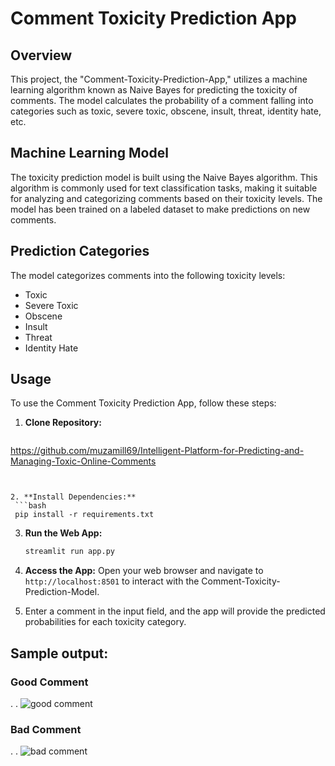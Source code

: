 
# Comment Toxicity Prediction App

## Overview

This project, the "Comment-Toxicity-Prediction-App," utilizes a machine learning algorithm known as Naive Bayes for predicting the toxicity of comments. The model calculates the probability of a comment falling into categories such as toxic, severe toxic, obscene, insult, threat, identity hate, etc.

## Machine Learning Model

The toxicity prediction model is built using the Naive Bayes algorithm. This algorithm is commonly used for text classification tasks, making it suitable for analyzing and categorizing comments based on their toxicity levels. The model has been trained on a labeled dataset to make predictions on new comments.

## Prediction Categories

The model categorizes comments into the following toxicity levels:

- Toxic
- Severe Toxic
- Obscene
- Insult
- Threat
- Identity Hate

## Usage

To use the Comment Toxicity Prediction App, follow these steps:

1. **Clone Repository:**
   ```bash
  https://github.com/muzamill69/Intelligent-Platform-for-Predicting-and-Managing-Toxic-Online-Comments
  ```


2. **Install Dependencies:**
   ```bash
   pip install -r requirements.txt
   ```

3. **Run the Web App:**
   ```bash
   streamlit run app.py
   ```

4. **Access the App:**
   Open your web browser and navigate to `http://localhost:8501` to interact with the Comment-Toxicity-Prediction-Model.

5. Enter a comment in the input field, and the app will provide the predicted probabilities for each toxicity category.

## Sample output:

### Good Comment
.
.
![good comment](https://github.com/user-attachments/assets/c7a0e4c9-6363-438f-8482-49f3ac83249f)


### Bad Comment
.
.
![bad comment](https://github.com/user-attachments/assets/de71f7f4-f887-4170-88cc-ca8b235fd4c4)

